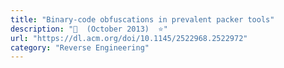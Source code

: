 ```yaml
---
title: "Binary-code obfuscations in prevalent packer tools"
description: "📰  (October 2013)  ⭐"
url: "https://dl.acm.org/doi/10.1145/2522968.2522972"
category: "Reverse Engineering"
---
```

